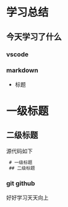 # 学习总结
## 今天学习了什么
### vscode 
### markdown
* 标题
# 一级标题
## 二级标题

 源代码如下
``` markdown
 # 一级标题
 ## 二级标题
```
### git github

好好学习天天向上
